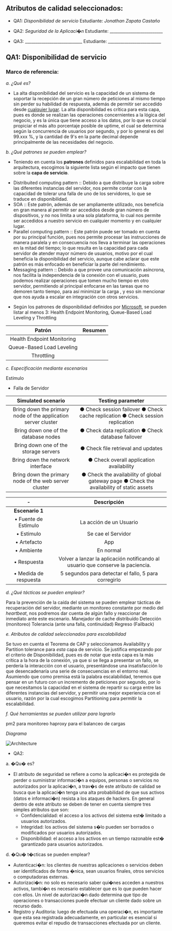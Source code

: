## Atributos de calidad seleccionados:

* QA1: _Disponibilidad de servicio_ Estudiante: _Jonathan Zapata Castaño_

* QA2: _Seguridad de la Aplicaci�n_ Estudiante: __________________________

* QA3: ____________________________ Estudiante: __________________________

## QA1: Disponibilidad de servicio
    
### Marco de referencia:

*a. ¿Qué es?*

- La alta disponibilidad del servicio es la capacidad de un sistema de soportar la recepción de un gran número de peticiones al mismo tiempo sin perder su habilidad de respuesta, además de permitir ser accedido desde [cualquier lugar](https://www.igi-global.com/dictionary/service-availability/44258). La alta disponibilidad es crítica para esta capa, pues es donde se realizan las operaciones concernientes a la lógica del negocio, y es la única que tiene acceso a los datos, por lo que es crucial propiciar el más alto porcentaje posible de uptime, el cual se determina según la concurrencia de usuarios por segundo, y por lo general es del 99.xxx %, y la cantidad de 9's en la parte decimal depende principalmente de las necesidades del negocio.

*b. ¿Qué patrones se pueden emplear?*

- Teniendo en cuenta los **patrones** definidos para escalabilidad en toda la arquitectura, escogimos la siguiente lista según el impacto que tienen sobre la **capa de servicio**.
+ Distribuited computing pattern :: Debido a que distribuye la carga sobre las diferentes instancias del servidor, nos permite contar con la capacidad de tolerar una falla de uno de los servidores, lo que se traduce en disponibilidad.
+ SOA    ::   Este patrón, además de ser ampliamente utilizado, nos beneficia en gran manera al permitir ser accedidos desde gran número de dispositivos, y no nos limita a una sola plataforma, lo cual nos permite ser accedidos a nuestro servicio en cualquier momento y en cualquier lugar.
+ Parallel computing pattern :: Este patrón puede ser tomado en cuenta por su principal función, pues nos permite procesar las instrucciones de manera paralela y en consecuencia nos lleva a terminar las operaciones en la mitad del tiempo; lo que resulta en la capacidad para cada servidor de atender  mayor número de usuarios, motivo por el cual beneficia la disponibilidad del servicio, aunque cabe aclarar que este patrón es más enfocado en beneficiar la parte del rendimiento.
+ Messaging pattern :: Debido a que provee una comunicación asíncrona, nos facilita la independencia de la conexión con el usuario, pues podemos realizar operaciones que tomen mucho tiempo en otro servidor, permitiendo al principal enfocarse en las tareas que no demoren tanto tiempo, para así minimizar la carga , y eso sin mencionar que nos ayuda a escalar en integración con otros servicios.


- Según los patrones de disponibilidad definidos por [Microsoft](https://docs.microsoft.com/en-us/azure/architecture/patterns/category/availability), se pueden listar al menos 3: Health Endpoint Monitoring, Queue-Based Load Leveling y Throttling

| Patrón | Resumen |
|:--:|:--:|
| Health Endpoint Monitoring | |
| Queue-Based Load Leveling | |
| Throttling | | 

*c. Especificación mediante escenarios*

Estímulo
* Falla de Servidor

| Simulated scenario | Testing parameter
| :---:    | :----: |
| Bring down the primary node of the application server cluster |● Check session failover ● Check cache replication ● Check session replication |
| Bring down one of the database nodes | ● Check data replication ● Check database failover
| Bring down one of the storage servers | ● Check file retrieval and updates
| Bring down the network interface  | ● Check overall application availability
| Bring down the primary node of the web server cluster | ● Check the availability of global gateway page ● Check the availability of static assets

| - | Descripción |
| :--: | :---: |
| **Escenario 1** |  |
| • Fuente de Estimulo | La acción de un Usuario |
| • Estimulo | Se cae el Servidor |
| • Artefacto | App |
| • Ambiente | En normal
| • Respuesta | Volver a lanzar la aplicación notificando al usuario que conserve la paciencia.
| • Medida de respuesta | 5 segundos para detectar el fallo, 5 para corregirlo

*d. ¿Qué tácticas se pueden emplear?*

Para la prevención de la caída del sistema se pueden emplear tácticas de recuperación del servidor, mediante un monitoreo constante por medio del _heartbeat_, nos podremos dar cuenta de algún fallo y reaccionar de inmediato ante este escenario.
Manejador de cache distribuído
Detección (monitoreo)
Tolerancia (ante una falla, continuidad)
Regreso (Failback)


*e. Atributos de calidad seleccionados para escalabilidad*

Se tuvo en cuenta el Teorema de CAP y seleccionamos Availability y Partition tolerance para _esta_ capa de servicio. Se justifica empezando por el criterio de Disponibilidad, pues es de notar que esta capa es la más crítica a la hora de la conexión, ya que si se llega a presentar un fallo, se perdería la interacción con el usuario, presentándose una insatisfacción lo que desencadenaría una serie de consecuencias en el entorno real. Asumiendo que como premisa está la palabra escalabilidad, tenemos que pensar en un futuro con un incremento de peticiones por segundo, por lo que necesitamos la capacidad en el sistema de repartir su carga entre las diferentes instancias del servidor, y permitir una mejor experiencia con el usuario, razón por la cual escogimos Partitioning para permitir la escalabilidad.

*f. Qué herramientas se pueden utilizar para lograrlo*

pm2 para monitoreo
haproxy para el balanceo de cargas

*Diagrama*

![Architecture](https://image.prntscr.com/image/CPOsQUD1R2u7wmK9QhoI-A.jpeg)

* QA2:

a. �Qu� es?

- El atributo de seguridad se refiere a como la aplicaci�n es protegida de perder o suministrar informaci�n a equipos, personas o servicios no autorizados por la aplicaci�n, a trav�s de este atributo de calidad se busca que la aplicaci�n tenga una alta probabilidad de que sus activos (datos e informaci�n) resista a los ataques de hackers. En general dentro de este atributo se deben de tener en cuenta siempre tres simples atributos que son:
    -	Confidencialidad: el acceso a los activos del sistema est� limitado a usuarios autorizados.
    -	Integridad: los activos del sistema s�lo pueden ser borrados o modificados por usuarios autorizados.
    -	Disponibilidad: el acceso a los activos en un tiempo razonable est� garantizado para usuarios autorizados.

d. �Qu� t�cticas se pueden emplear?

-	Autenticaci�n: los clientes de nuestras aplicaciones o servicios deben ser identificados de forma �nica, sean usuarios finales,         otros servicios o computadoras externas.
-	Autorizaci�n: no solo es necesario saber qui�nes acceden a nuestros activos, tambi�n es necesario establecer que es lo que pueden       hacer con ellos. Un nivel de autorizaci�n dado determina que tipo de operaciones o transacciones puede efectuar un cliente dado         sobre un recurso dado.
-	Registro y Auditoria: luego de efectuada una operaci�n, es importante que esta sea registrada adecuadamente, en particular es           esencial si queremos evitar el repudio de transacciones efectuada por un cliente.
